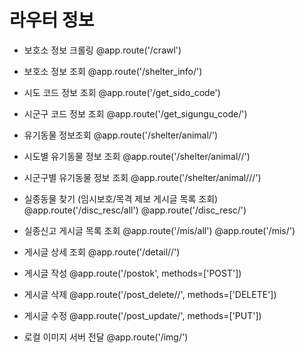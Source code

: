 # 라우터 정보


- 보호소 정보 크롤링
@app.route('/crawl')

- 보호소 정보 조회
@app.route('/shelter_info/<pageNo>')



- 시도 코드 정보 조회
@app.route('/get_sido_code')

- 시군구 코드 정보 조회
@app.route('/get_sigungu_code/<sido>')



- 유기동물 정보조회
@app.route('/shelter/animal/<pageNo>')

- 시도별 유기동물 정보 조회
@app.route('/shelter/animal/<sido>/<pageNo>')

- 시군구별 유기동물 정보 조회
@app.route('/shelter/animal/<sido>/<sigungu>/<pageNo>')



- 실종동물 찾기 (임시보호/목격 제보 게시글 목록 조회)
@app.route('/disc_resc/all')
@app.route('/disc_resc/<pageNo>')


- 실종신고 게시글 목록 조회
@app.route('/mis/all')
@app.route('/mis/<pageNo>')

- 게시글 상세 조회
@app.route('/detail/<postType>/<postID>')



- 게시글 작성
@app.route('/postok', methods=['POST'])

- 게시글 삭제
@app.route('/post_delete/<postType>/<postID>', methods=['DELETE'])

- 게시글 수정
@app.route('/post_update/<postID>', methods=['PUT'])



- 로컬 이미지 서버 전달
@app.route('/img/<imgName>')
